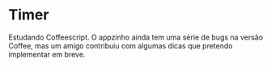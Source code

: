 # Timer
Estudando Coffeescript. O appzinho ainda tem uma série de bugs na versão Coffee, mas um amigo contribuiu com algumas dicas que pretendo implementar em breve.
